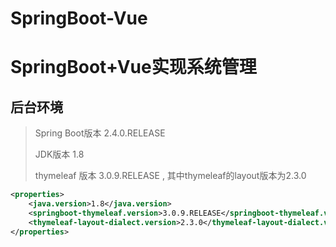 # SpringBoot-Vue

# SpringBoot+Vue实现系统管理

## 后台环境

> Spring Boot版本 2.4.0.RELEASE
>
> JDK版本	1.8
>
> thymeleaf 版本  3.0.9.RELEASE , 其中thymeleaf的layout版本为2.3.0

```xml
<properties>
    <java.version>1.8</java.version>
    <springboot-thymeleaf.version>3.0.9.RELEASE</springboot-thymeleaf.version>
    <thymeleaf-layout-dialect.version>2.3.0</thymeleaf-layout-dialect.version>
</properties>
```

